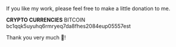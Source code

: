 If you like my work, please feel free to make a little donation to me.

**CRYPTO CURRENCIES**
BITCOIN
bc1qqk5uyuhq6rmryeq7da8fhes2084eup05557est




Thank you very much 🙂!
